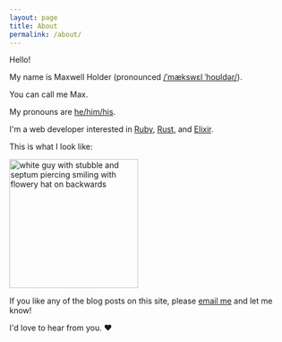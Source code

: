 ```yaml
---
layout: page
title: About
permalink: /about/
---
```


Hello!

My name is Maxwell Holder (pronounced [/ˈmækswɛl ˈhoʊldər/](https://en.wikipedia.org/wiki/Help:IPA/English)).

You can call me Max.

My pronouns are [he/him/his](http://pronoun.is/he).

I'm a web developer interested in [Ruby](https://www.ruby-lang.org), [Rust](https://www.rust-lang.org), and [Elixir](http://elixir-lang.org).

This is what I look like:

<img alt="white guy with stubble and septum piercing smiling with flowery hat on backwards" src="https://s.gravatar.com/avatar/1f234d47645183f503f58bb8c50d5bae.jpg?s=460" height="230" width="230" />

If you like any of the blog posts on this site, please [email me](mailto:mxhold@gmail.com) and let me know!

I'd love to hear from you. ♥ 
